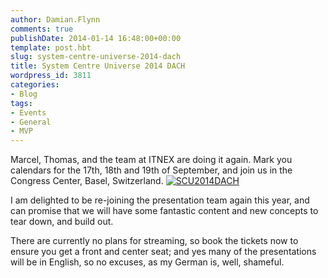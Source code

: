 ```yaml
---
author: Damian.Flynn
comments: true
publishDate: 2014-01-14 16:48:00+00:00
template: post.hbt
slug: system-centre-universe-2014-dach
title: System Centre Universe 2014 DACH
wordpress_id: 3811
categories:
- Blog
tags:
- Events
- General
- MVP
---
```


Marcel, Thomas, and the team at ITNEX are doing it again. Mark you calendars for the 17th, 18th and 19th of September, and join us in the Congress Center, Basel, Switzerland. [![SCU2014DACH](http://blogstorage.damianflynn.com/wordpress/2014/02/SCU2014DACH_thumb.jpg)](http://blogstorage.damianflynn.com/wordpress/2014/02/SCU2014DACH.jpg)

I am delighted to be re-joining the presentation team again this year, and can promise that we will have some fantastic content and new concepts to tear down, and build out.

There are currently no plans for streaming, so book the tickets now to ensure you get a front and center seat; and yes many of the presentations will be in English, so no excuses, as my German is, well, shameful.
